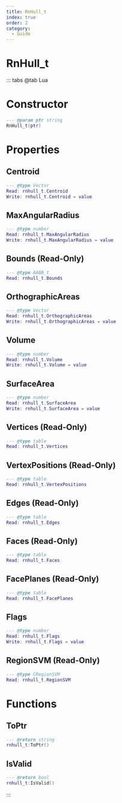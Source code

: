 ```yaml
---
title: RnHull_t
index: true
order: 2
category:
  - Guide
---
```


# RnHull_t

::: tabs
@tab Lua
# Constructor
```lua
--- @param ptr string
RnHull_t(ptr)
```
# Properties
## Centroid 
```lua
--- @type Vector
Read: rnhull_t.Centroid
Write: rnhull_t.Centroid = value
```
## MaxAngularRadius 
```lua
--- @type number
Read: rnhull_t.MaxAngularRadius
Write: rnhull_t.MaxAngularRadius = value
```
## Bounds (Read-Only)
```lua
--- @type AABB_t
Read: rnhull_t.Bounds
```
## OrthographicAreas 
```lua
--- @type Vector
Read: rnhull_t.OrthographicAreas
Write: rnhull_t.OrthographicAreas = value
```
## Volume 
```lua
--- @type number
Read: rnhull_t.Volume
Write: rnhull_t.Volume = value
```
## SurfaceArea 
```lua
--- @type number
Read: rnhull_t.SurfaceArea
Write: rnhull_t.SurfaceArea = value
```
## Vertices (Read-Only)
```lua
--- @type table
Read: rnhull_t.Vertices
```
## VertexPositions (Read-Only)
```lua
--- @type table
Read: rnhull_t.VertexPositions
```
## Edges (Read-Only)
```lua
--- @type table
Read: rnhull_t.Edges
```
## Faces (Read-Only)
```lua
--- @type table
Read: rnhull_t.Faces
```
## FacePlanes (Read-Only)
```lua
--- @type table
Read: rnhull_t.FacePlanes
```
## Flags 
```lua
--- @type number
Read: rnhull_t.Flags
Write: rnhull_t.Flags = value
```
## RegionSVM (Read-Only)
```lua
--- @type CRegionSVM
Read: rnhull_t.RegionSVM
```
# Functions
## ToPtr
```lua
--- @return string
rnhull_t:ToPtr()
```
## IsValid
```lua
--- @return bool
rnhull_t:IsValid()
```

:::